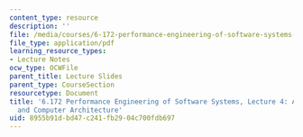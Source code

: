 ```yaml
---
content_type: resource
description: ''
file: /media/courses/6-172-performance-engineering-of-software-systems-fall-2018/8955b91dbd47c241fb2904c700fdb697_MIT6_172F18_lec4.pdf
file_type: application/pdf
learning_resource_types:
- Lecture Notes
ocw_type: OCWFile
parent_title: Lecture Slides
parent_type: CourseSection
resourcetype: Document
title: '6.172 Performance Engineering of Software Systems, Lecture 4: Assembly Language
  and Computer Architecture'
uid: 8955b91d-bd47-c241-fb29-04c700fdb697
---
```

